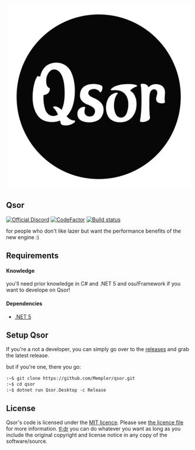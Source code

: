 <p align="center">
  <img width="500px" src=".assets/logo.svg">
</p>

## Qsor

[![Official Discord](https://discordapp.com/api/guilds/734400831511855175/widget.png?style=shield)](https://discord.gg/rbFsYZx) [![CodeFactor](https://www.codefactor.io/repository/github/mempler/qsor/badge)](https://www.codefactor.io/repository/github/mempler/qsor) [![Build status](https://ci.appveyor.com/api/projects/status/0jec4r3nxqa6nq8g?svg=true)](https://ci.appveyor.com/project/Mempler/qsor)

for people who don't like lazer but want the performance benefits of the new engine :)

## Requirements

#### Knowledge

you'll need prior knowledge in C\# and .NET 5 and osu!Framework if you want to develope on Qsor!

#### Dependencies

* [.NET 5](https://dotnet.microsoft.com)

## Setup Qsor
If you're a not a developer, you can simply go over to the [releases](https://github.com/osuAkatsuki/Qsor/releases) and grab the latest release.

but if you're one, there you go: 
```text
:~$ git clone https://github.com/Mempler/qsor.git
:~$ cd qsor
:~$ dotnet run Qsor.Desktop -c Release
```

## License

Qsor's code is licensed under the [MIT licence](https://opensource.org/licenses/MIT). Please see [the licence file](./LICENSE) for more information. [tl;dr](https://tldrlegal.com/license/mit-license) you can do whatever you want as long as you include the original copyright and license notice in any copy of the software/source.
